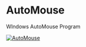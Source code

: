 # AutoMouse
WIndows AutoMouse Program





[![AutoMouse](https://img.youtube.com/vi/fgp8FeGEjZE/0.jpg )](https://youtu.be/fgp8FeGEjZE) 
